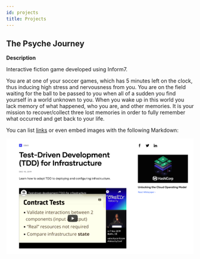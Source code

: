 ```yaml
---
id: projects
title: Projects
---
```


## The Psyche Journey 

**Description**

Interactive fiction game developed using Inform7.

You are at one of your soccer games, which has 5 minutes left on the clock, thus inducing high stress and nervousness from you. You are on the field waiting for the ball to be passed to you when all of a sudden you find yourself in a world unknown to you. When you wake up in this world you lack memory of what happened, who you are, and other memories. It is your mission to recover/collect three lost memories in order to fully remember what occurred and get back to your life.

You can list [links](https://www.hashicorp.com/resources/test-driven-development-tdd-for-infrastructure)
or even embed images with the following Markdown:

![](./assets/rosemary.png)
